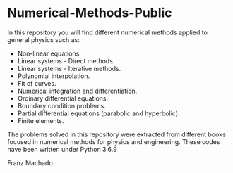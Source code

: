 # Numerical-Methods-Public

In this repository you will find different numerical methods applied to general physics such as:

* Non-linear equations.
* Linear systems - Direct methods.
* Linear systems - Iterative methods.
* Polynomial interpolation.
* Fit of curves.
* Numerical integration and differentiation.
* Ordinary differential equations.
* Boundary condition problems.
* Partial differential equations (parabolic and hyperbolic)
* Finite elements.

The problems solved in this repository were extracted from different books focused in numerical methods for physics and engineering.
These codes have been written under Python 3.6.9

Franz Machado
